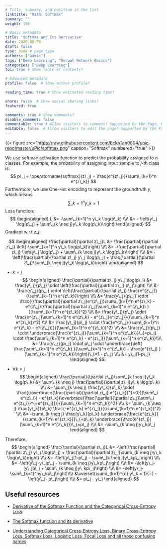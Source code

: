 ```yaml
---
# Title, summary, and position in the list
linktitle: "Math: Softmax"
summary: ""
weight: 150

# Basic metadata
title: "Softmax and Its Derivative"
date: 2020-09-08
draft: false
type: book # page type
authors: ["admin"]
tags: ["Deep Learning", "Nerual Network Basics"]
categories: ["Deep Learning"]
toc: true # Show table of contents?

# Advanced metadata
profile: false  # Show author profile?

reading_time: true # Show estimated reading time?

share: false  # Show social sharing links?
featured: true

comments: true # Show comments?
disable_comment: false
commentable: true # Allow visitors to comment? Supported by the Page, Post, and Docs content types.
editable: false  # Allow visitors to edit the page? Supported by the Page, Post, and Docs content types.
---
```


{{< figure src="https://raw.githubusercontent.com/EckoTan0804/upic-repo/master/uPic/softmax.png" caption="Softmax" numbered="true" >}}

We use softmax activation function to predict the probability assigned to $n$ classes. For example, the probability of assigning input sample to $j$-th class is:
$$
p\_j = \operatorname{softmax}(z\_j) = \frac{e^{z\_j}}{\sum\_{k=1}^n e^{z\_k}}
$$
Furthermore, we use One-Hot encoding to represent the groundtruth $y$, which means
$$
\sum\_{k=1}^n y\_k = 1
$$
Loss function:
$$
\begin{aligned}
L &= -\sum\_{k=1}^n y\_k \log(p\_k) \\\\
&= - \left(y\_j \log(p\_j) + \sum\_{k \neq j}y\_k \log(p\_k)\right)
\end{aligned}
$$
Gradient w.r.t $z\_j$:


$$
\begin{aligned}
\frac{\partial}{\partial z\_j}L 
&= \frac{\partial}{\partial z\_j} \left(-\sum\_{k=1}^n y\_k \log(p\_k)\right) \\\\
&= -\frac{\partial}{\partial z\_j} \left(y\_j \log(p\_j) + \sum\_{k \neq j}y\_k \log(p\_k)\right) \\\\
&= -\left(\frac{\partial}{\partial z\_j} y\_j \log(p\_j) + \frac{\partial}{\partial z\_j}\sum\_{k \neq j}y\_k \log(p\_k)\right) 
\end{aligned}
$$

- $k=j$
  $$
  \begin{aligned}
  \frac{\partial}{\partial z\_j} y\_j \log(p\_j)
  &= \frac{y\_j}{p\_j} \cdot \left(\frac{\partial}{\partial z\_j} p\_j\right) \\\\
  &= \frac{y\_j}{p\_j} \cdot \left(\frac{\partial}{\partial z\_j} \frac{e^{z\_j}}{\sum\_{k=1}^n e^{z\_k}}\right) \\\\
  &= \frac{y\_j}{p\_j} \cdot \frac{(\frac{\partial}{\partial z\_j}e^{z\_j})\sum\_{k=1}^n e^{z\_k} - e^{z\_j}(\frac{\partial}{\partial z\_j}\sum\_{k=1}^n e^{z\_k}) }{(\sum\_{k=1}^n e^{z\_k})^2} \\\\
  &= \frac{y\_j}{p\_j} \cdot \frac{e^{z\_j}\sum\_{k=1}^n e^{z\_k} - e^{z\_j}e^{z\_j}}{(\sum\_{k=1}^n e^{z\_k})^2} \\\\
  &= \frac{y\_j}{p\_j} \cdot \frac{e^{z\_j}(\sum\_{k=1}^n e^{z\_k} - e^{z\_j})}{(\sum\_{k=1}^n e^{z\_k})^2} \\\\
  &= \frac{y\_j}{p\_j} \cdot \underbrace{\frac{e^{z\_j}}{\sum\_{k=1}^n e^{z\_k}}}\_{=p\_j} \cdot \frac{\sum\_{k=1}^n e^{z\_k} - e^{z\_j}}{\sum\_{k=1}^n e^{z\_k}}\\\\
  &= \frac{y\_j}{p\_j} \cdot p\_j \cdot \underbrace{\left( \frac{\sum\_{k=1}^n e^{z\_k} }{\sum\_{k=1}^n e^{z\_k}} - \frac{e^{z\_j} }{\sum\_{k=1}^n e^{z\_k}}\right)}\_{=1 - p\_j} \\\\
  &= y\_j(1-p\_j)
  \end{aligned}
  $$
  
- $\forall k \neq j$
  $$
  \begin{aligned}
  \frac{\partial}{\partial z\_j}\sum\_{k \neq j}y\_k \log(p\_k)
  &= \sum\_{k \neq j} \frac{\partial}{\partial z\_j}y\_k \log(p\_k) \\\\
  &= \sum\_{k \neq j} \frac{y\_k}{p\_k} \cdot \frac{(\overbrace{\frac{\partial}{\partial z\_j} e^{z\_k}}^{=0})(\sum\_i e^{z\_i}) - e^{z\_k}(\overbrace{\frac{\partial}{\partial z\_j}\sum\_i e^{z\_i}}^{=e^{z\_j}})}{(\sum\_{k=1}^n e^{z\_k})^2} \\\\
  &=  \sum\_{k \neq j} \frac{y\_k}{p\_k} \frac{-e^{z\_k} e^{z\_j}}{(\sum\_{k=1}^n e^{z\_k})^2} \\\\
  &= -\sum\_{k \neq j} \frac{y\_k}{p\_k} \underbrace{\frac{e^{z\_k}}{\sum\_{k=1}^n e^{z\_k}}}\_{=p\_k} \underbrace{\frac{e^{z\_j}}{\sum\_{k=1}^n e^{z\_k}}}\_{=p\_j} \\\\
  &= -\sum\_{k \neq j}y\_kp\_j
  \end{aligned}
  $$
  

Therefore,
$$
\begin{aligned}
\frac{\partial}{\partial z\_j}L 
&= -\left(\frac{\partial}{\partial z\_j} y\_j \log(p\_j) + \frac{\partial}{\partial z\_j}\sum\_{k \neq j}y\_k \log(p\_k)\right) \\\\
&= -\left(y\_j(1-p\_j) - \sum\_{k \neq j}y\_kp\_j\right) \\\\
&= -\left(y\_j-y\_jp\_j - \sum\_{k \neq j}y\_kp\_j\right) \\\\
&= -\left(y\_j- (y\_jp\_j + \sum\_{k \neq j}y\_kp\_j)\right) \\\\
&= -\left(y\_j- \sum\_{k=1}^ny\_kp\_j\right)\\\\
&\overset{\sum\_{k=1}^{n} y\_k = 1}{=} -\left(y\_j- p\_j\right) \\\\
&= p\_j - y\_j
\end{aligned}
$$


## Useful resources

- [Derivative of the Softmax Function and the Categorical Cross-Entropy Loss](https://towardsdatascience.com/derivative-of-the-softmax-function-and-the-categorical-cross-entropy-loss-ffceefc081d1)
- [The Softmax function and its derivative](https://eli.thegreenplace.net/2016/the-softmax-function-and-its-derivative/)

- [Understanding Categorical Cross-Entropy Loss, Binary Cross-Entropy Loss, Softmax Loss, Logistic Loss, Focal Loss and all those confusing names](https://gombru.github.io/2018/05/23/cross_entropy_loss/)
